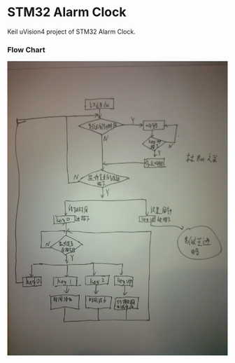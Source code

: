 # STM32 Alarm Clock
Keil uVision4 project of STM32 Alarm Clock.

### Flow Chart
![flow chart](https://github.com/lincanbin/STM32-Alarm-Clock/blob/master/flow_chart.jpg?raw=true)
